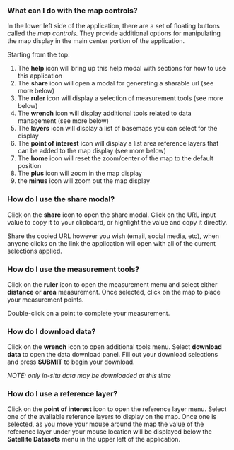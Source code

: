 ### What can I do with the map controls?

In the lower left side of the application, there are a set of floating buttons called the _map controls_. They provide additional options for manipulating the map display in the main center portion of the application.

Starting from the top:

1.  The **help** icon will bring up this help modal with sections for how to use this application
2.  The **share** icon will open a modal for generating a sharable url (see more below)
3.  The **ruler** icon will display a selection of measurement tools (see more below)
4.  The **wrench** icon will display additional tools related to data management (see more below)
5.  The **layers** icon will display a list of basemaps you can select for the display
6.  The **point of interest** icon will display a list area reference layers that can be added to the map display (see more below)
7.  The **home** icon will reset the zoom/center of the map to the default position
8.  The **plus** icon will zoom in the map display
9.  the **minus** icon will zoom out the map display

### How do I use the share modal?

Click on the **share** icon to open the share modal. Click on the URL input value to copy it to your clipboard, or highlight the value and copy it directly.

Share the copied URL however you wish (email, social media, etc), when anyone clicks on the link the application will open with all of the current selections applied.

### How do I use the measurement tools?

Click on the **ruler** icon to open the measurement menu and select either **distance** or **area** measurement. Once selected, click on the map to place your measurement points.

Double-click on a point to complete your measurement.

### How do I download data?

Click on the **wrench** icon to open additional tools menu. Select **download data** to open the data download panel. Fill out your download selections and press **SUBMIT** to begin your download.

_NOTE: only in-situ data may be downloaded at this time_

### How do I use a reference layer?

Click on the **point of interest** icon to open the reference layer menu. Select one of the available reference layers to display on the map. Once one is selected, as you move your mouse around the map the value of the reference layer under your mouse location will be displayed below the **Satellite Datasets** menu in the upper left of the application.
